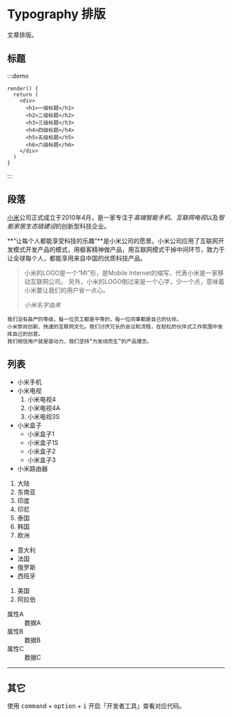 # Typography 排版

文章排版。

## 标题

:::demo

```run
render() {
  return (
    <div>
      <h1>一级标题</h1>
      <h2>二级标题</h2>
      <h3>三级标题</h3>
      <h4>四级标题</h4>
      <h5>五级标题</h5>
      <h6>六级标题</h6>
    </div>
  )
}
```
:::

## 段落

[小米](#)公司正式成立于2010年4月，是一家专注于*高端智能手机*、*互联网电视*以及*智能家居生态链建设*的创新型科技企业。

**“让每个人都能享受科技的乐趣”**是小米公司的愿景。小米公司应用了互联网开发模式开发产品的模式，用极客精神做产品，用互联网模式干掉中间环节，致力于让全球每个人，都能享用来自中国的优质科技产品。

> 小米的LOGO是一个“MI”形，是Mobile Internet的缩写，代表小米是一家移动互联网公司。 另外，小米的LOGO倒过来是一个心字，少一个点，意味着小米要让我们的用户省一点心。
>
> <cite>小米名字由来</cite>

    我们没有森严的等级，每一位员工都是平等的，每一位同事都是自己的伙伴。
    小米崇尚创新、快速的互联网文化。我们讨厌冗长的会议和流程，在轻松的伙伴式工作氛围中发挥自己的创意。
    我们相信用户就是驱动力，我们坚持“为发烧而生”的产品理念。

## 列表

- 小米手机
- 小米电视
  1. 小米电视4
  1. 小米电视4A
  1. 小米电视3S
- 小米盒子
  - 小米盒子1
  - 小米盒子1S
  - 小米盒子2
  - 小米盒子3
- 小米路由器


1. 大陆
1. 东南亚
  1. 印度
  1. 印尼
  1. 泰国
  1. 韩国
1. 欧洲
  - 意大利
  - 法国
  - 俄罗斯
  - 西班牙
1. 美国
1. 阿拉伯

<dl>
  <dt>属性A</dt>
  <dd>数据A</dd>
  <dt>属性B</dt>
  <dd>数据B</dd>
  <dt>属性C</dt>
  <dd>数据C</dd>
</dl>

<hr />

## 其它

使用 <kbd>command</kbd> + <kbd>option</kbd> + <kbd>i</kbd> 开启「开发者工具」查看对应代码。
